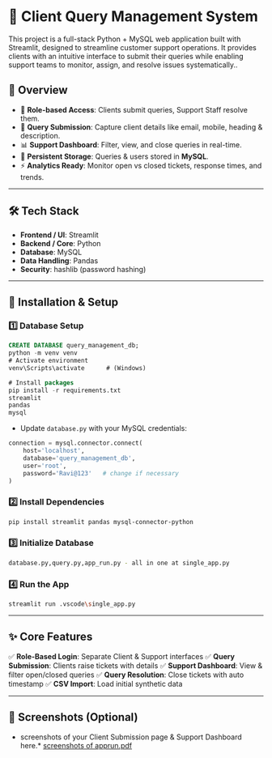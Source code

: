# 📂 Client Query Management System

This project is a full-stack Python + MySQL web application built with Streamlit, designed to streamline customer support operations. It provides clients with an intuitive interface to submit their queries while enabling support teams to monitor, assign, and resolve issues systematically..

## 🚀 Overview

* 🔐 **Role-based Access**: Clients submit queries, Support Staff resolve them.
* 📝 **Query Submission**: Capture client details like email, mobile, heading & description.
* 📊 **Support Dashboard**: Filter, view, and close queries in real-time.
* 💾 **Persistent Storage**: Queries & users stored in **MySQL**.
* ⚡ **Analytics Ready**: Monitor open vs closed tickets, response times, and trends.

---

## 🛠️ Tech Stack

* **Frontend / UI**: Streamlit
* **Backend / Core**: Python
* **Database**: MySQL
* **Data Handling**: Pandas
* **Security**: hashlib (password hashing)

---

## 🔧 Installation & Setup

### 1️⃣ Database Setup

```sql
CREATE DATABASE query_management_db;
python -m venv venv
# Activate environment
venv\Scripts\activate      # (Windows)

# Install packages
pip install -r requirements.txt
streamlit
pandas
mysql
```

* Update `database.py` with your MySQL credentials:

```python
connection = mysql.connector.connect(
    host='localhost',
    database='query_management_db',
    user='root',
    password='Ravi@123'   # change if necessary
)
```

### 2️⃣ Install Dependencies

```bash
pip install streamlit pandas mysql-connector-python
```

### 3️⃣ Initialize Database

```bash
database.py,query.py,app_run.py - all in one at single_app.py
```

### 4️⃣ Run the App

```bash
streamlit run .vscode\single_app.py
```

---

## ✨ Core Features

✅ **Role-Based Login**: Separate Client & Support interfaces
✅ **Query Submission**: Clients raise tickets with details
✅ **Support Dashboard**: View & filter open/closed queries
✅ **Query Resolution**: Close tickets with auto timestamp
✅ **CSV Import**: Load initial synthetic data

---

## 📸 Screenshots (Optional)

* screenshots of your Client Submission page & Support Dashboard here.*
[screenshots of apprun.pdf](https://github.com/user-attachments/files/22710271/screenshots.of.apprun.pdf)







